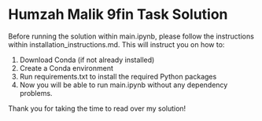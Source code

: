 # Humzah Malik 9fin Task Solution

Before running the solution within main.ipynb, please follow the instructions within installation_instructions.md. This will instruct you on how to:

1. Download Conda (if not already installed)
2. Create a Conda environment
3. Run requirements.txt to install the required Python packages
4. Now you will be able to run main.ipynb without any dependency problems.

Thank you for taking the time to read over my solution!
